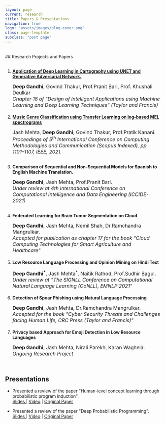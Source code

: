```yaml
---
layout: page
current: research
title: Papers & Presentations
navigation: true
logo: "assets/images/blog-cover.png"
class: page-template
subclass: "post page"
---
```


<br/>
## Research Projects and Papers

1.  <p style="margin-top: 30px">
    <strong>
        <a href="https://www.taylorfrancis.com/chapters/edit/10.1201/9781003133681-18/application-deep-learning-cartography-using-unet-generative-adversarial-network-deep-gandhi-govind-thakur-pranit-bari-khushali-deulkar">Application of Deep Learning in Cartography using UNET and Generative Adversarial Network.</a>
    </strong>
    </p>
    <p>
    <font size="3">
    <b>Deep Gandhi</b>, Govind Thakur, Prof.Pranit Bari, Prof. Khushali Deulkar
    <br>
    <i>Chapter 18 of "Design of Intelligent Applications using Machine Learning and Deep Learning Techniques" (Taylor and Francis) </i>
    <br>     
    </font>
    </p>

2.  <p style="margin-top: 20px">
    <strong>
        <a href="https://ieeexplore.ieee.org/document/9418035">Music Genre Classification using Transfer Learning on log-based MEL spectrograms </a>
    </strong>
    </p>
    <p>
    <font size="3">
        Jash Mehta, <b>Deep Gandhi</b>, Govind Thakur, Prof.Pratik Kanani.
        <br>
        <i>Proceedings of 5<sup>th</sup> International Conference on Computing Methodologies and Communication (Scopus Indexed), pp. 1101–1107, IEEE, 2021.
    </i>
    </font>
    </p>

3.  <p style="margin-top: 30px">
    <strong>
        Comparison of Sequential and Non-Sequential Models for Spanish to English Machine Translation.
    </strong>
    </p>
    <p>
    <font size="3">
        <b>Deep Gandhi</b>, Jash Mehta, Prof.Pranit Bari.
        <br>
        <i>Under review at 4th International Conference on Computational Intelligence and Data Engineering (ICCIDE-2021) </i>
    </font>
    </p>

4.  <p style="margin-top: 30px">
    <strong>
        Federated Learning for Brain Tumor Segmentation on Cloud
    </strong>
    </p>
    <p>
    <font size="3">
        <b>Deep Gandhi</b>, Jash Mehta, Nemil Shah, Dr.Ramchandra Mangrulkar.
        <br>
        <i>Accepted for publication as chapter 17 for the book "Cloud Computing Technologies for Smart Agriculture and Healthcare" </i>
    </font>
    </p>

5.  <p style="margin-top: 20px">
    <strong>
        Low Resource Language Processing and Opinion Mining on Hindi Text     
    </strong>
    </p>
    <p>
    <font size="3">
        <b>Deep Gandhi<sup>*</sup></b>, Jash Mehta<sup>*</sup>, Naitik Rathod, Prof.Sudhir Bagul.
        <br>
        <i>Under review at "The SIGNLL Conference on Computational Natural Language Learning (CoNLL), EMNLP 2021" </i>
    </font>

    </p>

6.  <p style="margin-top: 20px">
    <strong>
        Detection of Spear Phishing using Natural Language Processing     
    </strong>
    </p>
    <p>
    <font size="3">
        <b>Deep Gandhi</b>, Jash Mehta, Dr.Ramchandra Mangrulkar.
        <br>
        <i>Accepted for the book "Cyber Security Threats and Challenges facing Human Life, CRC Press (Taylor and Francis)" </i>
    </font>

    </p>

7.  <p style="margin-top: 20px">
    <strong>
        Privacy based Approach for Emoji Detection in Low Resource Languages  
    </strong>
    </p>
    <p>
    <font size="3">
    <b>Deep Gandhi</b>, Jash Mehta, Nirali Parekh, Karan Waghela.
    <br>
    <i>Ongoing Research Project</i>
    </font>

    </p>

<br />

## Presentations

- Presented a review of the paper "Human-level concept learning through probabilistic program induction".<br/>
  <a href="/slides/Human-level concept learning through probabilistic program induction Review.pdf">Slides </a> | <a href="https://www.youtube.com/watch?v=wvljzoqNcF0&list=PLob0yCmJjJ3U6vUrmExdTpMoRh43c1nXK&index=3"> Video</a> | <a href="https://science.sciencemag.org/content/350/6266/1332"> Original Paper</a>

- Presented a review of the paper "Deep Probabilistic Programming".<br />
  <a href="/slides/Deep Probabilistic Programming Review.pdf">Slides </a> | <a href="https://www.youtube.com/watch?v=nT8ISRrUixQ&list=PLob0yCmJjJ3U6vUrmExdTpMoRh43c1nXK&index=7"> Video</a> | <a href="https://arxiv.org/pdf/1701.03757.pdf"> Original Paper</a>
